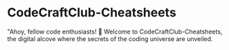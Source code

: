 # CodeCraftClub-Cheatsheets
 "Ahoy, fellow code enthusiasts! 🚀 Welcome to CodeCraftClub-Cheatsheets, the digital alcove where the secrets of the coding universe are unveiled.
